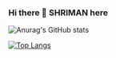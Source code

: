 ### Hi there 👋 SHRIMAN here


![Anurag's GitHub stats](https://github-readme-stats.vercel.app/api?username=shrimanm&show_icons=true&theme=radical)

[![Top Langs](https://github-readme-stats.vercel.app/api/top-langs/?username=shrimanm&layout=compact)](https://github.com/anuraghazra/github-readme-stats)

